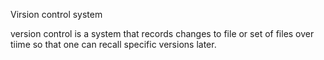 Virsion control system

version control is a system that records changes to file or set of files over tiime so that one can recall specific versions later.
